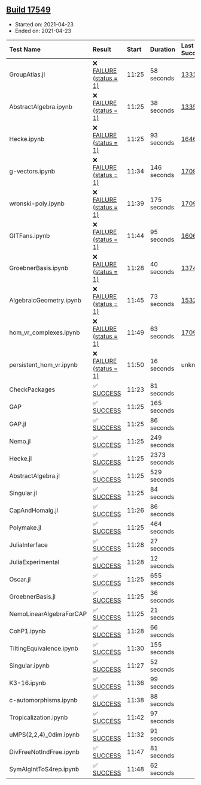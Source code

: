 ## [Build 17549](https://oscarci.mathematik.uni-kl.de/job/oscar/17549/)

* Started on: 2021-04-23
* Ended on: 2021-04-23

| Test Name    | Result | Start | Duration | Last Success | First Failure |
|:-------------|:-------|:------|:---------|:-------------|:--------------|
| GroupAtlas.jl | ❌ [FAILURE (status = 1)](https://oscarci.mathematik.uni-kl.de/job/oscar/17549/artifact/logs/build-17549/GroupAtlas.jl.log) | 11:25 | 58 seconds | [13311](https://oscarci.mathematik.uni-kl.de/job/oscar/13311/) | [13312](https://oscarci.mathematik.uni-kl.de/job/oscar/13312/) |
| AbstractAlgebra.ipynb | ❌ [FAILURE (status = 1)](https://oscarci.mathematik.uni-kl.de/job/oscar/17549/artifact/logs/build-17549/AbstractAlgebra.ipynb.log) | 11:25 | 38 seconds | [13355](https://oscarci.mathematik.uni-kl.de/job/oscar/13355/) | [13356](https://oscarci.mathematik.uni-kl.de/job/oscar/13356/) |
| Hecke.ipynb | ❌ [FAILURE (status = 1)](https://oscarci.mathematik.uni-kl.de/job/oscar/17549/artifact/logs/build-17549/Hecke.ipynb.log) | 11:25 | 93 seconds | [16463](https://oscarci.mathematik.uni-kl.de/job/oscar/16463/) | [16464](https://oscarci.mathematik.uni-kl.de/job/oscar/16464/) |
| g-vectors.ipynb | ❌ [FAILURE (status = 1)](https://oscarci.mathematik.uni-kl.de/job/oscar/17549/artifact/logs/build-17549/g-vectors.ipynb.log) | 11:34 | 146 seconds | [17099](https://oscarci.mathematik.uni-kl.de/job/oscar/17099/) | [17100](https://oscarci.mathematik.uni-kl.de/job/oscar/17100/) |
| wronski-poly.ipynb | ❌ [FAILURE (status = 1)](https://oscarci.mathematik.uni-kl.de/job/oscar/17549/artifact/logs/build-17549/wronski-poly.ipynb.log) | 11:39 | 175 seconds | [17098](https://oscarci.mathematik.uni-kl.de/job/oscar/17098/) | [17099](https://oscarci.mathematik.uni-kl.de/job/oscar/17099/) |
| GITFans.ipynb | ❌ [FAILURE (status = 1)](https://oscarci.mathematik.uni-kl.de/job/oscar/17549/artifact/logs/build-17549/GITFans.ipynb.log) | 11:44 | 95 seconds | [16068](https://oscarci.mathematik.uni-kl.de/job/oscar/16068/) | [16069](https://oscarci.mathematik.uni-kl.de/job/oscar/16069/) |
| GroebnerBasis.ipynb | ❌ [FAILURE (status = 1)](https://oscarci.mathematik.uni-kl.de/job/oscar/17549/artifact/logs/build-17549/GroebnerBasis.ipynb.log) | 11:28 | 40 seconds | [13748](https://oscarci.mathematik.uni-kl.de/job/oscar/13748/) | [13749](https://oscarci.mathematik.uni-kl.de/job/oscar/13749/) |
| AlgebraicGeometry.ipynb | ❌ [FAILURE (status = 1)](https://oscarci.mathematik.uni-kl.de/job/oscar/17549/artifact/logs/build-17549/AlgebraicGeometry.ipynb.log) | 11:45 | 73 seconds | [15322](https://oscarci.mathematik.uni-kl.de/job/oscar/15322/) | [15323](https://oscarci.mathematik.uni-kl.de/job/oscar/15323/) |
| hom_vr_complexes.ipynb | ❌ [FAILURE (status = 1)](https://oscarci.mathematik.uni-kl.de/job/oscar/17549/artifact/logs/build-17549/hom_vr_complexes.ipynb.log) | 11:49 | 63 seconds | [17099](https://oscarci.mathematik.uni-kl.de/job/oscar/17099/) | [17100](https://oscarci.mathematik.uni-kl.de/job/oscar/17100/) |
| persistent_hom_vr.ipynb | ❌ [FAILURE (status = 1)](https://oscarci.mathematik.uni-kl.de/job/oscar/17549/artifact/logs/build-17549/persistent_hom_vr.ipynb.log) | 11:50 | 16 seconds | unknown | unknown |
| CheckPackages | ✅ [SUCCESS](https://oscarci.mathematik.uni-kl.de/job/oscar/17549/artifact/logs/build-17549/CheckPackages.log) | 11:23 | 81 seconds |  |  |
| GAP | ✅ [SUCCESS](https://oscarci.mathematik.uni-kl.de/job/oscar/17549/artifact/logs/build-17549/GAP.log) | 11:25 | 165 seconds |  |  |
| GAP.jl | ✅ [SUCCESS](https://oscarci.mathematik.uni-kl.de/job/oscar/17549/artifact/logs/build-17549/GAP.jl.log) | 11:25 | 86 seconds |  |  |
| Nemo.jl | ✅ [SUCCESS](https://oscarci.mathematik.uni-kl.de/job/oscar/17549/artifact/logs/build-17549/Nemo.jl.log) | 11:25 | 249 seconds |  |  |
| Hecke.jl | ✅ [SUCCESS](https://oscarci.mathematik.uni-kl.de/job/oscar/17549/artifact/logs/build-17549/Hecke.jl.log) | 11:25 | 2373 seconds |  |  |
| AbstractAlgebra.jl | ✅ [SUCCESS](https://oscarci.mathematik.uni-kl.de/job/oscar/17549/artifact/logs/build-17549/AbstractAlgebra.jl.log) | 11:25 | 529 seconds |  |  |
| Singular.jl | ✅ [SUCCESS](https://oscarci.mathematik.uni-kl.de/job/oscar/17549/artifact/logs/build-17549/Singular.jl.log) | 11:25 | 84 seconds |  |  |
| CapAndHomalg.jl | ✅ [SUCCESS](https://oscarci.mathematik.uni-kl.de/job/oscar/17549/artifact/logs/build-17549/CapAndHomalg.jl.log) | 11:26 | 86 seconds |  |  |
| Polymake.jl | ✅ [SUCCESS](https://oscarci.mathematik.uni-kl.de/job/oscar/17549/artifact/logs/build-17549/Polymake.jl.log) | 11:25 | 464 seconds |  |  |
| JuliaInterface | ✅ [SUCCESS](https://oscarci.mathematik.uni-kl.de/job/oscar/17549/artifact/logs/build-17549/JuliaInterface.log) | 11:28 | 27 seconds |  |  |
| JuliaExperimental | ✅ [SUCCESS](https://oscarci.mathematik.uni-kl.de/job/oscar/17549/artifact/logs/build-17549/JuliaExperimental.log) | 11:28 | 12 seconds |  |  |
| Oscar.jl | ✅ [SUCCESS](https://oscarci.mathematik.uni-kl.de/job/oscar/17549/artifact/logs/build-17549/Oscar.jl.log) | 11:25 | 655 seconds |  |  |
| GroebnerBasis.jl | ✅ [SUCCESS](https://oscarci.mathematik.uni-kl.de/job/oscar/17549/artifact/logs/build-17549/GroebnerBasis.jl.log) | 11:25 | 36 seconds |  |  |
| NemoLinearAlgebraForCAP | ✅ [SUCCESS](https://oscarci.mathematik.uni-kl.de/job/oscar/17549/artifact/logs/build-17549/NemoLinearAlgebraForCAP.log) | 11:25 | 21 seconds |  |  |
| CohP1.ipynb | ✅ [SUCCESS](https://oscarci.mathematik.uni-kl.de/job/oscar/17549/artifact/logs/build-17549/CohP1.ipynb.log) | 11:28 | 66 seconds |  |  |
| TiltingEquivalence.ipynb | ✅ [SUCCESS](https://oscarci.mathematik.uni-kl.de/job/oscar/17549/artifact/logs/build-17549/TiltingEquivalence.ipynb.log) | 11:30 | 155 seconds |  |  |
| Singular.ipynb | ✅ [SUCCESS](https://oscarci.mathematik.uni-kl.de/job/oscar/17549/artifact/logs/build-17549/Singular.ipynb.log) | 11:27 | 52 seconds |  |  |
| K3-16.ipynb | ✅ [SUCCESS](https://oscarci.mathematik.uni-kl.de/job/oscar/17549/artifact/logs/build-17549/K3-16.ipynb.log) | 11:36 | 99 seconds |  |  |
| c-automorphisms.ipynb | ✅ [SUCCESS](https://oscarci.mathematik.uni-kl.de/job/oscar/17549/artifact/logs/build-17549/c-automorphisms.ipynb.log) | 11:38 | 88 seconds |  |  |
| Tropicalization.ipynb | ✅ [SUCCESS](https://oscarci.mathematik.uni-kl.de/job/oscar/17549/artifact/logs/build-17549/Tropicalization.ipynb.log) | 11:42 | 97 seconds |  |  |
| uMPS(2,2,4)_0dim.ipynb | ✅ [SUCCESS](https://oscarci.mathematik.uni-kl.de/job/oscar/17549/artifact/logs/build-17549/uMPS-2-2-4-_0dim.ipynb.log) | 11:32 | 91 seconds |  |  |
| DivFreeNotIndFree.ipynb | ✅ [SUCCESS](https://oscarci.mathematik.uni-kl.de/job/oscar/17549/artifact/logs/build-17549/DivFreeNotIndFree.ipynb.log) | 11:47 | 81 seconds |  |  |
| SymAlgIntToS4rep.ipynb | ✅ [SUCCESS](https://oscarci.mathematik.uni-kl.de/job/oscar/17549/artifact/logs/build-17549/SymAlgIntToS4rep.ipynb.log) | 11:48 | 62 seconds |  |  |

